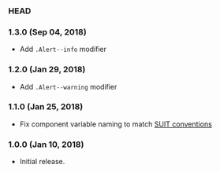 ### HEAD

### 1.3.0 (Sep 04, 2018)

* Add `.Alert--info` modifier

### 1.2.0 (Jan 29, 2018)

* Add `.Alert--warning` modifier

### 1.1.0 (Jan 25, 2018)

* Fix component variable naming to match [SUIT conventions](https://github.com/suitcss/suit/blob/master/doc/naming-conventions.md#variables)

### 1.0.0 (Jan 10, 2018)

* Initial release.
